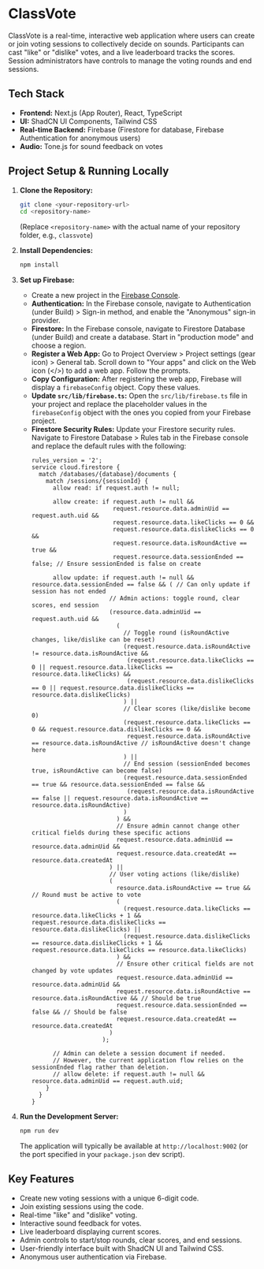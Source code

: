 
# ClassVote

ClassVote is a real-time, interactive web application where users can create or join voting sessions to collectively decide on sounds. Participants can cast "like" or "dislike" votes, and a live leaderboard tracks the scores. Session administrators have controls to manage the voting rounds and end sessions.

## Tech Stack

*   **Frontend:** Next.js (App Router), React, TypeScript
*   **UI:** ShadCN UI Components, Tailwind CSS
*   **Real-time Backend:** Firebase (Firestore for database, Firebase Authentication for anonymous users)
*   **Audio:** Tone.js for sound feedback on votes

## Project Setup & Running Locally

1.  **Clone the Repository:**
    ```bash
    git clone <your-repository-url>
    cd <repository-name> 
    ```
    (Replace `<repository-name>` with the actual name of your repository folder, e.g., `classvote`)

2.  **Install Dependencies:**
    ```bash
    npm install
    ```

3.  **Set up Firebase:**
    *   Create a new project in the [Firebase Console](https://console.firebase.google.com/).
    *   **Authentication:** In the Firebase console, navigate to Authentication (under Build) > Sign-in method, and enable the "Anonymous" sign-in provider.
    *   **Firestore:** In the Firebase console, navigate to Firestore Database (under Build) and create a database. Start in "production mode" and choose a region.
    *   **Register a Web App:** Go to Project Overview > Project settings (gear icon) > General tab. Scroll down to "Your apps" and click on the Web icon (</>) to add a web app. Follow the prompts.
    *   **Copy Configuration:** After registering the web app, Firebase will display a `firebaseConfig` object. Copy these values.
    *   **Update `src/lib/firebase.ts`:** Open the `src/lib/firebase.ts` file in your project and replace the placeholder values in the `firebaseConfig` object with the ones you copied from your Firebase project.
    *   **Firestore Security Rules:** Update your Firestore security rules. Navigate to Firestore Database > Rules tab in the Firebase console and replace the default rules with the following:
        ```
        rules_version = '2';
        service cloud.firestore {
          match /databases/{database}/documents {
            match /sessions/{sessionId} {
              allow read: if request.auth != null;
              
              allow create: if request.auth != null && 
                               request.resource.data.adminUid == request.auth.uid &&
                               request.resource.data.likeClicks == 0 &&
                               request.resource.data.dislikeClicks == 0 &&
                               request.resource.data.isRoundActive == true &&
                               request.resource.data.sessionEnded == false; // Ensure sessionEnded is false on create

              allow update: if request.auth != null && resource.data.sessionEnded == false && ( // Can only update if session has not ended
                              // Admin actions: toggle round, clear scores, end session
                              (resource.data.adminUid == request.auth.uid &&
                                (
                                  // Toggle round (isRoundActive changes, like/dislike can be reset)
                                  (request.resource.data.isRoundActive != resource.data.isRoundActive && 
                                   (request.resource.data.likeClicks == 0 || request.resource.data.likeClicks == resource.data.likeClicks) &&
                                   (request.resource.data.dislikeClicks == 0 || request.resource.data.dislikeClicks == resource.data.dislikeClicks)
                                  ) || 
                                  // Clear scores (like/dislike become 0)
                                  (request.resource.data.likeClicks == 0 && request.resource.data.dislikeClicks == 0 && 
                                   request.resource.data.isRoundActive == resource.data.isRoundActive // isRoundActive doesn't change here
                                  ) ||
                                  // End session (sessionEnded becomes true, isRoundActive can become false)
                                  (request.resource.data.sessionEnded == true && resource.data.sessionEnded == false &&
                                   (request.resource.data.isRoundActive == false || request.resource.data.isRoundActive == resource.data.isRoundActive)
                                  )
                                ) &&
                                // Ensure admin cannot change other critical fields during these specific actions
                                request.resource.data.adminUid == resource.data.adminUid &&
                                request.resource.data.createdAt == resource.data.createdAt
                              ) || 
                              // User voting actions (like/dislike)
                              (
                                resource.data.isRoundActive == true && // Round must be active to vote
                                (
                                  (request.resource.data.likeClicks == resource.data.likeClicks + 1 && request.resource.data.dislikeClicks == resource.data.dislikeClicks) ||
                                  (request.resource.data.dislikeClicks == resource.data.dislikeClicks + 1 && request.resource.data.likeClicks == resource.data.likeClicks)
                                ) &&
                                // Ensure other critical fields are not changed by vote updates
                                request.resource.data.adminUid == resource.data.adminUid && 
                                request.resource.data.isRoundActive == resource.data.isRoundActive && // Should be true
                                request.resource.data.sessionEnded == false && // Should be false
                                request.resource.data.createdAt == resource.data.createdAt
                              )
                            );
              
              // Admin can delete a session document if needed.
              // However, the current application flow relies on the sessionEnded flag rather than deletion.
              // allow delete: if request.auth != null && resource.data.adminUid == request.auth.uid; 
            }
          }
        }
        ```

4.  **Run the Development Server:**
    ```bash
    npm run dev
    ```
    The application will typically be available at `http://localhost:9002` (or the port specified in your `package.json` dev script).

## Key Features

*   Create new voting sessions with a unique 6-digit code.
*   Join existing sessions using the code.
*   Real-time "like" and "dislike" voting.
*   Interactive sound feedback for votes.
*   Live leaderboard displaying current scores.
*   Admin controls to start/stop rounds, clear scores, and end sessions.
*   User-friendly interface built with ShadCN UI and Tailwind CSS.
*   Anonymous user authentication via Firebase.

